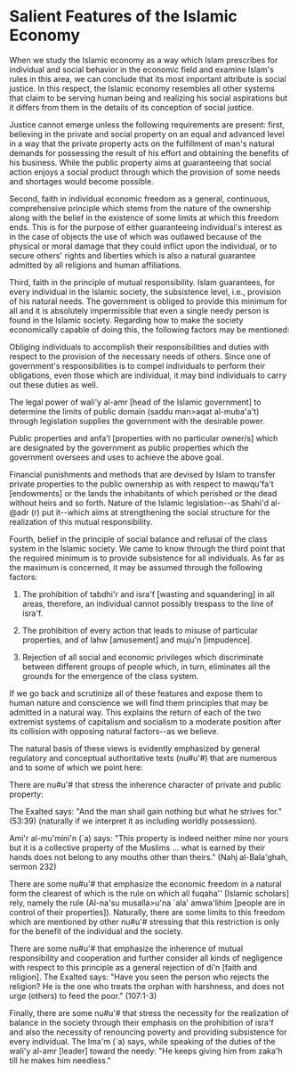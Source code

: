 Salient Features of the Islamic Economy
=======================================

When we study the Islamic economy as a way which Islam prescribes for
individual and social behavior in the economic field and examine Islam's
rules in this area, we can conclude that its most important attribute is
social justice. In this respect, the Islamic economy resembles all other
systems that claim to be serving human being and realizing his social
aspirations but it differs from them in the details of its conception of
social justice.

Justice cannot emerge unless the following requirements are present:
first, believing in the private and social property on an equal and
advanced level in a way that the private property acts on the
fulfillment of man's natural demands for possessing the result of his
effort and obtaining the benefits of his business. While the public
property aims at guaranteeing that social action enjoys a social product
through which the provision of some needs and shortages would become
possible.

Second, faith in individual economic freedom as a general, continuous,
comprehensive principle which stems from the nature of the ownership
along with the belief in the existence of some limits at which this
freedom ends. This is for the purpose of either guaranteeing
individual's interest as in the case of objects the use of which was
outlawed because of the physical or moral damage that they could inflict
upon the individual, or to secure others' rights and liberties which is
also a natural guarantee admitted by all religions and human
affiliations.

Third, faith in the principle of mutual responsibility. Islam
guarantees, for every individual in the Islamic society, the subsistence
level, i.e., provision of his natural needs. The government is obliged
to provide this minimum for all and it is absolutely impermissible that
even a single needy person is found in the Islamic society. Regarding
how to make the society economically capable of doing this, the
following factors may be mentioned:

Obliging individuals to accomplish their responsibilities and duties
with respect to the provision of the necessary needs of others. Since
one of government's responsibilities is to compel individuals to perform
their obligations, even those which are individual, it may bind
individuals to carry out these duties as well.

The legal power of wali'y al-amr [head of the Islamic government] to
determine the limits of public domain (saddu man\>aqat al-muba'a't)
through legislation supplies the government with the desirable power.

Public properties and anfa'l [properties with no particular owner/s]
which are designated by the government as public properties which the
government oversees and uses to achieve the above goal.

Financial punishments and methods that are devised by Islam to transfer
private properties to the public ownership as with respect to mawqu'fa't
[endowments] or the lands the inhabitants of which perished or the dead
without heirs and so forth. Nature of the Islamic legislation--as
Shahi'd al-@adr (r) put it--which aims at strengthening the social
structure for the realization of this mutual responsibility.

Fourth, belief in the principle of social balance and refusal of the
class system in the Islamic society. We came to know through the third
point that the required minimum is to provide subsistence for all
individuals. As far as the maximum is concerned, it may be assumed
through the following factors:

1. The prohibition of tabdhi'r and isra'f [wasting and squandering] in
all areas, therefore, an individual cannot possibly trespass to the line
of isra'f.

2. The prohibition of every action that leads to misuse of particular
properties, and of lahw [amusement] and muju'n [impudence].

3. Rejection of all social and economic privileges which discriminate
between different groups of people which, in turn, eliminates all the
grounds for the emergence of the class system.

If we go back and scrutinize all of these features and expose them to
human nature and conscience we will find them principles that may be
admitted in a natural way. This explains the return of each of the two
extremist systems of capitalism and socialism to a moderate position
after its collision with opposing natural factors--as we believe.

The natural basis of these views is evidently emphasized by general
regulatory and conceptual authoritative texts (nu\#u'\#) that are
numerous and to some of which we point here:

There are nu\#u'\# that stress the inherence character of private and
public property:

The Exalted says: "And the man shall gain nothing but what he strives
for." (53:39) (naturally if we interpret it as including worldly
possession).

Ami'r al-mu'mini'n (\`a) says: "This property is indeed neither mine
nor yours but it is a collective property of the Muslims ... what is
earned by their hands does not belong to any mouths other than theirs."
(Nahj al-Bala'ghah, sermon 232)

There are some nu\#u'\# that emphasize the economic freedom in a
natural form the clearest of which is the rule on which all fuqaha''
[Islamic scholars] rely, namely the rule (Al-na'su musalla\>u'na \`ala'
amwa'lihim [people are in control of their properties]). Naturally,
there are some limits to this freedom which are mentioned by other
nu\#u'\# stressing that this restriction is only for the benefit of the
individual and the society.

There are some nu\#u'\# that emphasize the inherence of mutual
responsibility and cooperation and further consider all kinds of
negligence with respect to this principle as a general rejection of di'n
[faith and religion]. The Exalted says: "Have you seen the person who
rejects the religion? He is the one who treats the orphan with
harshness, and does not urge (others) to feed the poor." (107:1-3)

Finally, there are some nu\#u'\# that stress the necessity for the
realization of balance in the society through their emphasis on the
prohibition of isra'f and also the necessity of renouncing poverty and
providing subsistence for every individual. The Ima'm (\`a) says, while
speaking of the duties of the wali'y al-amr [leader] toward the needy:
"He keeps giving him from zaka'h till he makes him needless."


